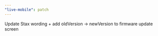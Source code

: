 ```yaml
---
"live-mobile": patch
---
```


Update Stax wording + add oldVersion -> newVersion to firmware update screen
